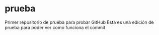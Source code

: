 # prueba
Primer repositorio de prueba para probar GitHub
Esta es una edición de prueba para poder ver como funciona el commit

